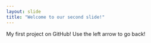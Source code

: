 ```yaml
---
layout: slide
title: "Welcome to our second slide!"
---
```

My first project on GitHub!
Use the left arrow to go back!
